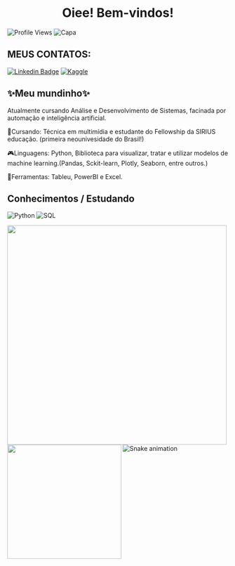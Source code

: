 <h1 align="center"> Oiee! Bem-vindos!</h1>

![Profile Views](https://estruyf-github.azurewebsites.net/api/VisitorHit?user=juliaeduarda-rg&repo=juliaeduarda-rg&countColor=darkgreen)
![Capa](https://github.com/juliaeduarda-rg/juliaeduarda-rg/blob/main/Capa%20do%20Facebook%20Salão%20de%20Beleza%20Simples%20Amarelo.png)

<h2>MEUS CONTATOS:</h2>

[![Linkedin Badge](https://img.shields.io/badge/LinkedIn-0077B5?style=for-the-badge&logo=linkedin&logoColor=white)](https://www.linkedin.com/in/julia--gomes/) 
[![Kaggle](https://img.shields.io/badge/kaggle-blue?style=for-the-badge)](https://www.kaggle.com/jliaeduarda)

<h2>✨Meu mundinho✨</h2>
<p>Atualmente cursando Análise e Desenvolvimento de Sistemas, facinada por automação e inteligência artificial.</p>
<p>🎲Cursando: Técnica em multimídia e estudante do Fellowship da SIRIUS educação. (primeira neounivesidade do Brasil!) </p>
<p>🎮Linguagens: Python, Biblioteca para visualizar, tratar e utilizar modelos de machine learning.(Pandas, Sckit-learn, Plotly, Seaborn, entre outros.)</p>
<p>🔧Ferramentas: Tableu, PowerBI e Excel. </p>

<h2>Conhecimentos / Estudando </h2>

![Python](https://img.shields.io/badge/Python-14354C?style=for-the-badge&logo=python&logoColor=white)
![SQL](https://img.shields.io/badge/SQL-1C6758?style=for-the-badge)

  <img  align="left"  width="500px" src="https://github-readme-stats.vercel.app/api?username=juliaeduarda-rg&show_icons=true&theme=gruvbox_light"/>
  <img  align="left"  width="260px" src="https://github-readme-stats.vercel.app/api/top-langs/?username=juliaeduarda-rg&hide=shell&theme=gruvbox_light"/>


![Snake animation](https://github.com/juliaeduarda-rg/juliaeduarda-rg/blob/output/github-contribution-grid-snake.svg)


